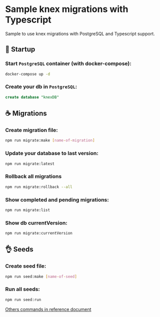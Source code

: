 # Sample knex migrations with Typescript
Sample to use knex migrations with PostgreSQL and Typescript support.

## 🚀 Startup

### Start `PostgreSQL` container (with docker-compose):
```bash
docker-compose up -d
```

### Create your db in `PostgreSQL`:
```sql
create database "knexDB"
```

## ☕ Migrations

### Create migration file:
```bash
npm run migrate:make [name-of-migration]
```

### Update your database to last version:
```bash
npm run migrate:latest
```

### Rollback all migrations
```bash
npm run migrate:rollback --all
```

### Show completed and pending migrations:
```bash
npm run migrate:list
```

### Show db currentVersion:
```bash
npm run migrate:currentVersion
```

## 👌 Seeds

### Create seed file:
```bash
npm run seed:make [name-of-seed]
```

### Run all seeds:
```bash
npm run seed:run
```

[Others commands in reference document](https://knexjs.org/#Migrations-CLI)